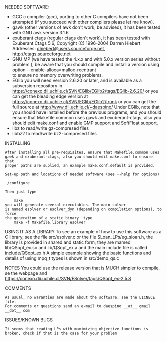 
NEEDED SOFTWARE:

- GCC c compiler (gcc), porting to other C compilers have not been attempted 
	(if you succeed with other compilers please let me know).
- gawk (other versions of awk don't work, be advised), it has been tested with 
	GNU awk version 3.1.6
- exuberant ctags (regular ctags don't work), it has been tested with 
	Exuberant Ctags 5.6, Copyright (C) 1996-2004 Darren Hiebert
	Addresses: <dhiebert@users.sourceforge.net>, http://ctags.sourceforge.net
- GNU MP (we have tested the 4.x.x and with 5.0.x version series without problem ), be aware 
	that you should compile and install a version using option 
	--enable-alloca=malloc-reentrant	
	to ensure no memory overwriting problems.
- EGlib you will need version 2.6.20 or later, and is available as a
	subversion repository in 
	https://conexo.dii.uchile.cl/SVN/EGlib/EGlib2/tags/EGlib-2.6.20/
	or you can get the bleading edge version at
	https://conexo.dii.uchile.cl/SVN/EGlib/EGlib2/trunk
	or you can get the full source at
	http://www.dii.uchile.cl/~daespino/
	Under EGlib, note that you should have installed before the previous programs,
	and you should ensure that Makefile.common uses gawk and exuberant-ctags, also 
	you should edit make.conf and enable GMP support and SoftFloat support.
- libz to read/write gz-compresed files
- libbz2 to read/write bz2-compresed files

INSTALLING

	After installing all pre-requisites, ensure that Makefile.common uses 
	gawk and exuberant-ctags, also you should edit make.conf to ensure that 
	proper paths are suplied, an example make.conf.default is provided.

	Set-up path and locations of needed software (see --help for options)

	./configure

	Then just type 

		make
	you will generate several executables. The main solver
	is named esolver or esolver_dyn (depending on compilation options), to force 
	the generation of a static binary  type 
		make -f Makefile.library esolver 

USING IT AS A LIBRARY
	To see an example of how to use this software as a C library, see the file
	src/esolver.c or the file SLoan_LPs/eg_sloan.h, the library is provided in
	shared and static form, they are mamed lib/QSopt_ex.so and lib/QSopt_ex.a 
	and the main include file is called include/QSopt_ex.h
	A simple example showing the basic functions and details of using mpq_t types 
	is shown in src/demo_qs.c

NOTES 
	You could use the release version that is MUCH simpler to compile, se the 
	webpage and https://conexo.dii.uchile.cl/SVN/ESolver/tags/QSopt_ex-2.5.8

COMMENTS

	As usual, no waranties are made about the software, see the LICNECE file.
	For comments or questions send an e-mail to daespino __at__ gmail __dot__ com

ISSUES/KNOWN BUGS

	It seems that reading LPs with maximizing objective functions is broken, check if that is the case for your problem
